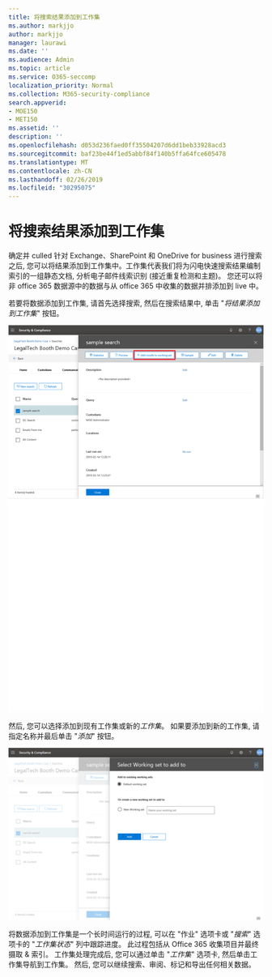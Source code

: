 ```yaml
---
title: 将搜索结果添加到工作集
ms.author: markjjo
author: markjjo
manager: laurawi
ms.date: ''
ms.audience: Admin
ms.topic: article
ms.service: O365-seccomp
localization_priority: Normal
ms.collection: M365-security-compliance
search.appverid:
- MOE150
- MET150
ms.assetid: ''
description: ''
ms.openlocfilehash: d053d236faed0ff35504207d6dd1beb33928acd3
ms.sourcegitcommit: baf23be44f1ed5abbf84f140b5ffa64fce605478
ms.translationtype: MT
ms.contentlocale: zh-CN
ms.lasthandoff: 02/26/2019
ms.locfileid: "30295075"
---
```

# <a name="add-search-results-to-a-working-set"></a>将搜索结果添加到工作集

确定并 culled 针对 Exchange、SharePoint 和 OneDrive for business 进行搜索之后, 您可以将结果添加到工作集中。工作集代表我们将为闪电快速搜索结果编制索引的一组静态文档, 分析电子邮件线索识别 (接近重复检测和主题)。 您还可以将非 office 365 数据源中的数据与从 office 365 中收集的数据并排添加到 live 中。

若要将数据添加到工作集, 请首先选择搜索, 然后在搜索结果中, 单击 "*将结果添加到工作集*" 按钮。

![将数据添加到工作集](../media/c1b4fc00-7a15-4587-b9b0-ce594bb02e4d.png)

然后, 您可以选择添加到现有工作集或新的*工作集*。 如果要添加到新的工作集, 请指定名称并最后单击 "*添加*" 按钮。

![选择工作集](../media/e8c6ab51-da8d-4c39-9b21-26bfdf453fb9.png)

将数据添加到工作集是一个长时间运行的过程, 可以在 "作业" 选项卡或 "*搜索*" 选项卡的 "*工作集状态*" 列中跟踪进度。 此过程包括从 Office 365 收集项目并最终摄取 & 索引。 工作集处理完成后, 您可以通过单击 "*工作集*" 选项卡, 然后单击工作集导航到工作集。 然后, 您可以继续搜索、审阅、标记和导出任何相关数据。